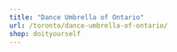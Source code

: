 ```yaml
---
title: "Dance Umbrella of Ontario"
url: /toronto/dance-umbrella-of-ontario/
shop: doityourself
---
```

